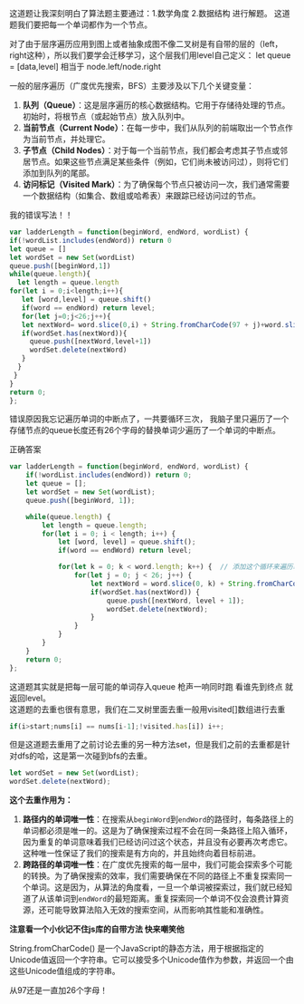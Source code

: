 这道题让我深刻明白了算法题主要通过：1.数学角度  2.数据结构  进行解题。
这道题我们要把每一个单词都作为一个节点。

对了由于层序遍历应用到图上或者抽象成图不像二叉树是有自带的层的（left，right这种），所以我们要学会迁移学习，这个层我们用level自己定义：
let queue = [data,level] 相当于 node.left/node.right

一般的层序遍历（广度优先搜索，BFS）主要涉及以下几个关键变量：

1. **队列（Queue）**：这是层序遍历的核心数据结构。它用于存储待处理的节点。初始时，将根节点（或起始节点）放入队列中。
2. **当前节点（Current Node）**：在每一步中，我们从队列的前端取出一个节点作为当前节点，并处理它。
3. **子节点（Child Nodes）**：对于每一个当前节点，我们都会考虑其子节点或邻居节点。如果这些节点满足某些条件（例如，它们尚未被访问过），则将它们添加到队列的尾部。
4. **访问标记（Visited Mark）**：为了确保每个节点只被访问一次，我们通常需要一个数据结构（如集合、数组或哈希表）来跟踪已经访问过的节点。

我的错误写法！！
```javaScript
var ladderLength = function(beginWord, endWord, wordList) {
if(!wordList.includes(endWord)) return 0
let queue = []
let wordSet = new Set(wordList)
queue.push([beginWord,1])
while(queue.length){
  let length = queue.length
for(let i = 0;i<length;i++){
   let [word,level] = queue.shift()
   if(word == endWord) return level;
   for(let j=0;j<26;j++){
   let nextWord= word.slice(0,i) + String.fromCharCode(97 + j)+word.slice(i+1)
   if(wordSet.has(nextWord)){
     queue.push([nextWord,level+1])
     wordSet.delete(nextWord)
   }
  }
 }
}
return 0;
};
```
错误原因我忘记遍历单词的中断点了，一共要循环三次， 我脑子里只遍历了一个存储节点的queue长度还有26个字母的替换单词少遍历了一个单词的中断点。

正确答案
```javaScript
var ladderLength = function(beginWord, endWord, wordList) {
    if(!wordList.includes(endWord)) return 0;
    let queue = [];
    let wordSet = new Set(wordList);
    queue.push([beginWord, 1]);

    while(queue.length) {
        let length = queue.length;
        for(let i = 0; i < length; i++) {
            let [word, level] = queue.shift();
            if(word == endWord) return level;

            for(let k = 0; k < word.length; k++) {  // 添加这个循环来遍历单词的每个字符
                for(let j = 0; j < 26; j++) {
                    let nextWord = word.slice(0, k) + String.fromCharCode(97 + j) + word.slice(k + 1);
                    if(wordSet.has(nextWord)) {
                        queue.push([nextWord, level + 1]);
                        wordSet.delete(nextWord);
                    }
                }
            }
        }
    }
    return 0;
};

```
这道题其实就是把每一层可能的单词存入queue 枪声一响同时跑 看谁先到终点 就返回level。  
这道题的去重也很有意思，我们在二叉树里面去重一般用visited[]数组进行去重
```javaScript
if(i>start;nums[i] == nums[i-1];!visited.has[i]) i++;
```
但是这道题去重用了之前讨论去重的另一种方法set，但是我们之前的去重都是针对dfs的哈，这是第一次碰到bfs的去重。

```javaScript
let wordSet = new Set(wordList);
wordSet.delete(nextWord);
```
**这个去重作用为：**
1. **路径内的单词唯一性**：在搜索从`beginWord`到`endWord`的路径时，每条路径上的单词都必须是唯一的。这是为了确保搜索过程不会在同一条路径上陷入循环，因为重复的单词意味着我们已经访问过这个状态，并且没有必要再次考虑它。这种唯一性保证了我们的搜索是有方向的，并且始终向着目标前进。
2. **跨路径的单词唯一性**：在广度优先搜索的每一层中，我们可能会探索多个可能的转换。为了确保搜索的效率，我们需要确保在不同的路径上不重复探索同一个单词。这是因为，从算法的角度看，一旦一个单词被探索过，我们就已经知道了从该单词到`endWord`的最短距离。重复探索同一个单词不仅会浪费计算资源，还可能导致算法陷入无效的搜索空间，从而影响其性能和准确性。

**注意看一个小伙记不住js库的自带方法 快来嘲笑他**

String.fromCharCode() 是一个JavaScript的静态方法，用于根据指定的Unicode值返回一个字符串。它可以接受多个Unicode值作为参数，并返回一个由这些Unicode值组成的字符串。

从97还是一直加26个字母！
